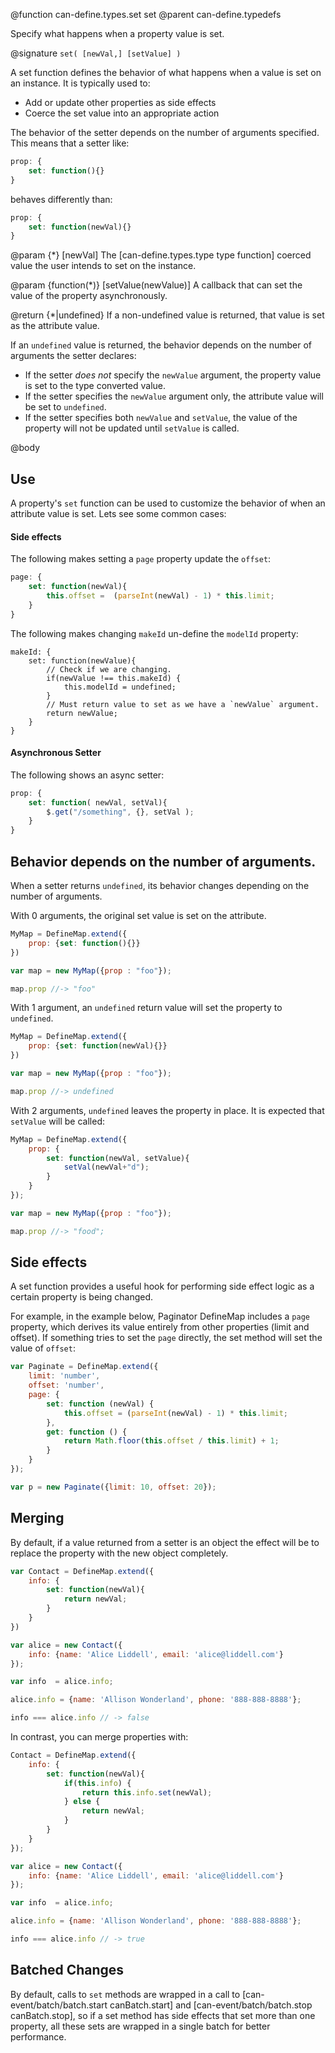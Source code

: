 @function can-define.types.set set
@parent can-define.typedefs

Specify what happens when a property value is set.

@signature `set( [newVal,] [setValue] )`

A set function defines the behavior of what happens when a value is set on an
instance. It is typically used to:

 - Add or update other properties as side effects
 - Coerce the set value into an appropriate action

The behavior of the setter depends on the number of arguments specified. This means that a
setter like:

```js
prop: {
    set: function(){}
}
```

behaves differently than:

```js
prop: {
    set: function(newVal){}
}
```

@param {*} [newVal] The [can-define.types.type type function] coerced value the user intends to set on the
instance.

@param {function(*)} [setValue(newValue)] A callback that can set the value of the property
asynchronously.

@return {*|undefined} If a non-undefined value is returned, that value is set as
the attribute value.


If an `undefined` value is returned, the behavior depends on the number of
arguments the setter declares:

 - If the setter _does not_ specify the `newValue` argument, the property value is set to the type converted value.
 - If the setter specifies the `newValue` argument only, the attribute value will be set to `undefined`.
 - If the setter specifies both `newValue` and `setValue`, the value of the property will not be
   updated until `setValue` is called.


@body

## Use

A property's `set` function can be used to customize the behavior of when an attribute value is set.  Lets see some common cases:

#### Side effects

The following makes setting a `page` property update the `offset`:


```js
page: {
    set: function(newVal){
        this.offset =  (parseInt(newVal) - 1) * this.limit;
    }
}
```

The following makes changing `makeId` un-define the `modelId` property:

```
makeId: {
    set: function(newValue){
        // Check if we are changing.
        if(newValue !== this.makeId) {
            this.modelId = undefined;
        }
        // Must return value to set as we have a `newValue` argument.
        return newValue;
    }
}
```

#### Asynchronous Setter

The following shows an async setter:

```js
prop: {
    set: function( newVal, setVal){
        $.get("/something", {}, setVal );
    }
}
```


## Behavior depends on the number of arguments.

When a setter returns `undefined`, its behavior changes depending on the number of arguments.

With 0 arguments, the original set value is set on the attribute.

```js
MyMap = DefineMap.extend({
    prop: {set: function(){}}
})

var map = new MyMap({prop : "foo"});

map.prop //-> "foo"
```

With 1 argument, an `undefined` return value will set the property to `undefined`.  

```js
MyMap = DefineMap.extend({
    prop: {set: function(newVal){}}
})

var map = new MyMap({prop : "foo"});

map.prop //-> undefined
```

With 2 arguments, `undefined` leaves the property in place.  It is expected
that `setValue` will be called:

```js
MyMap = DefineMap.extend({
    prop: {
        set: function(newVal, setValue){
            setVal(newVal+"d");
        }
    }
});

var map = new MyMap({prop : "foo"});

map.prop //-> "food";
```

## Side effects

A set function provides a useful hook for performing side effect logic as a certain property is being changed.

For example, in the example below, Paginator DefineMap includes a `page` property, which derives its value entirely from other properties (limit and offset).  If something tries to set the `page` directly, the set method will set the value of `offset`:

```js
var Paginate = DefineMap.extend({
    limit: 'number',
    offset: 'number',
    page: {
        set: function (newVal) {
            this.offset = (parseInt(newVal) - 1) * this.limit;
        },
        get: function () {
            return Math.floor(this.offset / this.limit) + 1;
        }
    }
});

var p = new Paginate({limit: 10, offset: 20});
```



## Merging

By default, if a value returned from a setter is an object the effect will be to replace the property with the new object completely.

```js
var Contact = DefineMap.extend({
    info: {
        set: function(newVal){
            return newVal;
        }
    }
})

var alice = new Contact({
	info: {name: 'Alice Liddell', email: 'alice@liddell.com'}
});

var info  = alice.info;

alice.info = {name: 'Allison Wonderland', phone: '888-888-8888'};

info === alice.info // -> false
```

In contrast, you can merge properties with:

```js
Contact = DefineMap.extend({
    info: {
        set: function(newVal){
            if(this.info) {
                return this.info.set(newVal);
            } else {
                return newVal;
            }
        }
    }
});

var alice = new Contact({
	info: {name: 'Alice Liddell', email: 'alice@liddell.com'}
});

var info  = alice.info;

alice.info = {name: 'Allison Wonderland', phone: '888-888-8888'};

info === alice.info // -> true
```

## Batched Changes

By default, calls to `set` methods are wrapped in a call to [can-event/batch/batch.start canBatch.start] and [can-event/batch/batch.stop canBatch.stop], so if a set method has side effects that set more than one property, all these sets are wrapped in a single batch for better performance.
